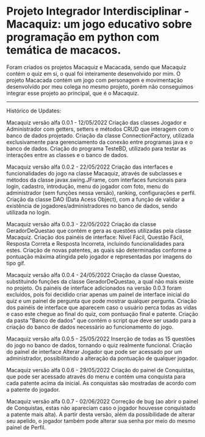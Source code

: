 # Projeto Integrador Interdisciplinar - Macaquiz: um jogo educativo sobre programação em python com temática de macacos.

Foram criados os projetos Macaquiz e Macacada, sendo que Macaquiz contém o quiz em si, o qual foi inteiramente desenvolvido por mim. O projeto Macacada contém um jogo com personagem e movimentação desenvolvido por meu colega no mesmo projeto, porém não conseguimos integrar esse projeto ao principal, que é o Macaquiz.

-----------------------------------------------------------------------------------------------------------------------------------------------------------------------

Histórico de Updates:

Macaquiz versão alfa 0.0.1 - 12/05/2022 Criação das classes Jogador e Administrador com getters, setters e métodos CRUD que interagem com o banco de dados projetado. Criação da classe ConnectionFactory, utilizada exclusivamente para gerenciamento da conexão entre programas java e o banco de dados. Criação do programa TesteBD, utilizado para testar as interações entre as classes e o banco de dados.

Macaquiz versão alfa 0.0.2 - 22/05/2022 Criação das interfaces e funcionalidades do jogo na classe Macaquiz, através de subclasses e métodos da classe javax.swing.JFrame, com interfaces funcionais para login, cadastro, introdução, menu do jogador com foto, menu do administrador (sem funções nessa versão), ranking, configurações e perfil. Criação da classe DAO (Data Acess Object), com a função de validar a existência de jogadores/administradores no banco de dados, sendo utilizada no login.

Macaquiz versão alfa 0.0.3 - 22/05/2022 Criação da classe GeradorDeQuestao que contém e gera as questões utilizadas pela classe Macaquiz. Criação dos painéis de interface: Nível Fácil, Questão Fácil, Resposta Correta e Resposta Incorreta, incluindo funcionalidades para estes. Criação de novas patentes, as quais são determinadas conforme a pontuação máxima atingida pelo jogador e representadas por imagens do tipo gif.

Macaquiz versão alfa 0.0.4 - 24/05/2022 Criação da classe Questao, substituindo funções da classe GeradorDeQuestao, a qual não mais existe no projeto. Os painéis de interface adicionados na versão 0.0.3 foram excluídos, pois foi decidido criar apenas um painel de interface inicial do quiz e um painel de pergunta que pode mostrar qualquer pergunta. Criação dos painéis de interface que aparecem caso o usuário perca todas as vidas e caso este chegue ao final do quiz, com pontuação final e patente. Criação da pasta "Banco de dados" que contém o script que deve ser usado para a criação do banco de dados necessário ao funcionamento do jogo.

Macaquiz versão alfa 0.0.5 - 25/05/2022 Inserção de todas as 15 questões do jogo no banco de dados, tornando o quiz realmente funcional. Criação do painel de interface Alterar Jogador que pode ser acessado por um administrador, possibilitando a alteração da pontuação de qualquer jogador.

Macaquiz versão alfa 0.0.6 - 29/05/2022 Criação do painel de Conquistas, que pode ser acessado através do menu e contém uma conquista para cada patente acima da inicial. As conquistas são mostradas de acordo com a patente do jogador.

Macaquiz versão alfa 0.0.7 - 02/06/2022 Correção de bug (ao abrir o painel de Conquistas, estas não apareciam caso o jogador houvesse conquistado a patente mais alta). A partir desta versão, além da possibilidade de alterar seu apelido, o jogador também pode alterar sua senha por meio do mesmo painel de Perfil.
